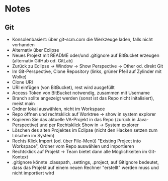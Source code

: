 # Notes

## Git

- Konsolenbasiert: über git-scm.com die Werkzeuge laden, falls nicht vorhanden
- Alternativ über Eclipse
- Neues Projekt mit README oder/und .gitignore auf BitBucket erzeugen (alternativ GitHub od. GitLab)
- Zurück zu Eclipse -> Window -> Show Perspective -> Other od. direkt Git
- Im Git-Perspective, Clone Repository (links, grüner Pfeil auf Zylinder mit Wolke)
- Clone URI
- URI einfügen (von BitBucket), rest wird ausgefüllt
- Access Token von BitBucket notwendig, zusammen mit Username
- Branch sollte angezeigt werden (sonst ist das Repo nicht initalisiert), meist main
- Ordner lokal auswählen, nicht im Workspace
- Repo öffnen und rechtsklick auf Worktree -> show in system explorer
- Kopieren Sie das aktuelle VA-Projekt in das Repo (zurück in Java-Perspective) und per Rechtsklick Show in -> System explorer
- Löschen des alten Projektes im Eclipse (nicht den Hacken setzen zum Löschen im System)
- Rechts Klick Import (od. über File-Menü) "Existing Project into Workspace", Ordner vom Repo auswählen und importieren
- Rechtsklick auf Projekt -> Team bietet dann alle Möglichkeiten im Git-Kontext
- .gitignore könnte .classpath, .settings, .project, auf GitIgnore bedeutet, dass das 
  Projekt auf einem neuen Rechner "erstellt" werden muss und nicht importiert wird